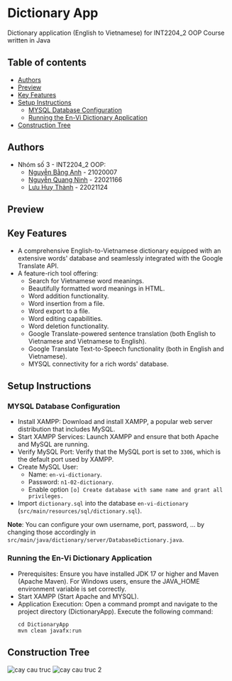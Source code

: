 # Dictionary App

Dictionary application (English to Vietnamese) for INT2204_2 OOP Course written in Java

## Table of contents

- [Authors](#authors)
- [Preview](#preview)
- [Key Features](#features)
- [Setup Instructions](#set-up)
    - [MYSQL Database Configuration](#mysql-database)
    - [Running the En-Vi Dictionary Application](#run)
- [Construction Tree](#tree)

## Authors
- Nhóm số 3 - INT2204_2 OOP:
    - [Nguyễn Bằng Anh](https://github.com/bangils37) - 21020007
    - [Nguyễn Quang Ninh](https://github.com/qninhdt) - 22021166 
    - [Lưu Huy Thành](https://github.com/luuhuythanh0111) - 22021124

## Preview



## Key Features

- A comprehensive English-to-Vietnamese dictionary equipped with an extensive words' database and seamlessly integrated with the Google Translate API.
- A feature-rich tool offering:
    - Search for Vietnamese word meanings.
    - Beautifully formatted word meanings in HTML.
    - Word addition functionality.
    - Word insertion from a file.
    - Word export to a file.
    - Word editing capabilities.
    - Word deletion functionality.
    - Google Translate-powered sentence translation (both English to Vietnamese and Vietnamese to English).
    - Google Translate Text-to-Speech functionality (both in English and Vietnamese).
    - MYSQL connectivity for a rich words' database.

## Setup Instructions

### MYSQL Database Configuration

- Install XAMPP: Download and install XAMPP, a popular web server distribution that includes MySQL.
- Start XAMPP Services: Launch XAMPP and ensure that both Apache and MySQL are running.
- Verify MySQL Port: Verify that the MySQL port is set to `3306`, which is the default port used by XAMPP.
- Create MySQL User: 
    - Name: `en-vi-dictionary`.
    - Password: `n1-02-dictionary`.
    - Enable option `[o] Create database with same name and grant all privileges.`
- Import `dictionary.sql` into the
  database `en-vi-dictionary` (`src/main/resources/sql/dictionary.sql`).

**Note**: You can configure your own username, port, password, ... by changing those accordingly
in `src/main/java/dictionary/server/DatabaseDictionary.java`.

### Running the En-Vi Dictionary Application

- Prerequisites: Ensure you have installed JDK 17 or higher and Maven (Apache Maven). For Windows users, ensure the JAVA_HOME environment variable is set correctly.
- Start XAMPP (Start Apache and MYSQL).
- Application Execution: Open a command prompt and navigate to the project directory (DictionaryApp). Execute the following command:
  ```
  cd DictionaryApp
  mvn clean javafx:run
  ```
  
## Construction Tree
![cay cau truc](https://github.com/bangils37/EnglishApp_JavaProject/assets/124591525/3c1a5edc-7add-4197-af54-f2a79c0b6d1b)
![cay cau truc 2](https://github.com/bangils37/EnglishApp_JavaProject/assets/124591525/cd638959-96fb-4985-846b-18186094bb14)

